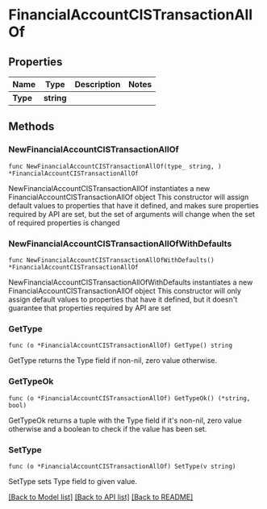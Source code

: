 # FinancialAccountCISTransactionAllOf

## Properties

Name | Type | Description | Notes
------------ | ------------- | ------------- | -------------
**Type** | **string** |  | 

## Methods

### NewFinancialAccountCISTransactionAllOf

`func NewFinancialAccountCISTransactionAllOf(type_ string, ) *FinancialAccountCISTransactionAllOf`

NewFinancialAccountCISTransactionAllOf instantiates a new FinancialAccountCISTransactionAllOf object
This constructor will assign default values to properties that have it defined,
and makes sure properties required by API are set, but the set of arguments
will change when the set of required properties is changed

### NewFinancialAccountCISTransactionAllOfWithDefaults

`func NewFinancialAccountCISTransactionAllOfWithDefaults() *FinancialAccountCISTransactionAllOf`

NewFinancialAccountCISTransactionAllOfWithDefaults instantiates a new FinancialAccountCISTransactionAllOf object
This constructor will only assign default values to properties that have it defined,
but it doesn't guarantee that properties required by API are set

### GetType

`func (o *FinancialAccountCISTransactionAllOf) GetType() string`

GetType returns the Type field if non-nil, zero value otherwise.

### GetTypeOk

`func (o *FinancialAccountCISTransactionAllOf) GetTypeOk() (*string, bool)`

GetTypeOk returns a tuple with the Type field if it's non-nil, zero value otherwise
and a boolean to check if the value has been set.

### SetType

`func (o *FinancialAccountCISTransactionAllOf) SetType(v string)`

SetType sets Type field to given value.



[[Back to Model list]](../README.md#documentation-for-models) [[Back to API list]](../README.md#documentation-for-api-endpoints) [[Back to README]](../README.md)



